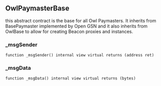 ## OwlPaymasterBase

this abstract contract is the base for all Owl Paymasters.
It inherits from BasePaymaster implemented by Open GSN and it
also inherits from OwlBase to allow for creating Beacon proxies
and instances.

### _msgSender

```solidity
function _msgSender() internal view virtual returns (address ret)
```

### _msgData

```solidity
function _msgData() internal view virtual returns (bytes)
```

